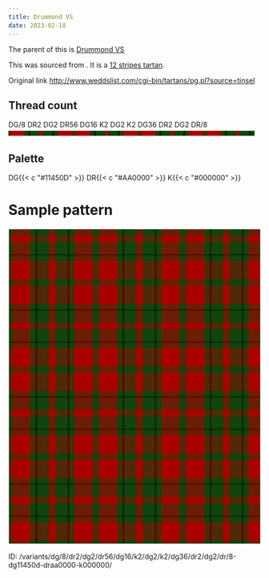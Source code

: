 ```yaml
---
title: Drummond VS
date: 2023-02-18
---
```

The parent of this is [Drummond VS](/tartans/dg/8/dr2/dg2/dr56/dg16/k2/dg2/k2/dg36/dr2/dg2/dr/8/)


This was sourced from <no value>.  It is a [12 stripes tartan](/stripes/stripes12/).

Original link http://www.weddslist.com/cgi-bin/tartans/pg.pl?source=tinsel

## Thread count
DG/8 DR2 DG2 DR56 DG16 K2 DG2 K2 DG36 DR2 DG2 DR/8
![Sett](sett.png)

## Palette
DG{{< c "#11450D" >}} DR{{< c "#AA0000" >}} K{{< c "#000000" >}}

# Sample pattern

![Tartan detail](tartan.png "DG/8 DR2 DG2 DR56 DG16 K2 DG2 K2 DG36 DR2 DG2 DR/8 tartan")

ID: /variants/dg/8/dr2/dg2/dr56/dg16/k2/dg2/k2/dg36/dr2/dg2/dr/8-dg11450d-draa0000-k000000/